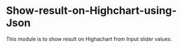 # Show-result-on-Highchart-using-Json

This module is to show result on Highachart from Input slider values.
